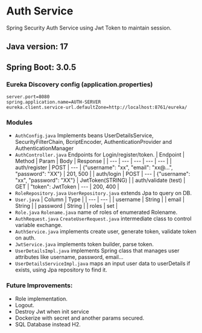# Auth Service

Spring Security Auth Service using Jwt Token to maintain session.

## Java version: 17
## Spring Boot: 3.0.5

### Eureka Discovery config (application.properties)
``` 
server.port=8080
spring.application.name=AUTH-SERVER
eureka.client.service-url.defaultZone=http://localhost:8761/eureka/
``` 

### Modules
- `AuthConfig.java` Implements beans UserDetailsService, SecurityFilterChain, BcriptEncoder, AuthenticationProvider and AuthenticationManager
- `AuthController.java` Endpoints for Login/register/token.
    | Endpoint | Method | Param | Body | Response |
    | --- | --- | --- | --- | --- |
    | auth/register | POST | --- | {"username": "xx", "email": "xx@...", "password": "XX"} | 201, 500 |
    | auth/login | POST | --- | {"username": "xx", "password": "XX"} | JwtToken(STRING) |
    | auth/validate (test) | GET | "token": JwtToken | --- | 200, 400 |
- `RoleRepository.java` `UserRepository.java` extends Jpa to query on DB.
- `User.java`
    | Column | Type |
    | --- | --- |
    | username | String |
    | email | String |
    | password | String |
    | roles | set<Roles> |
- `Role.java` `Rolename.java` name of roles of enumerated Rolename.
- `AuthRequest.java` `CreateUserRequest.java` intermediate class to control variable exchange.
- `AuthService.java` implements create user, generate token, validate token on auth.
- `JwtService.java` implements token builder, parse token.
- `UserDetailsImpl.java` implements Spring class that manages user attributes like username, password, email...
- `UserDetailsServiceImpl.java` maps an input user data to userDetails if exists, using Jpa repository to find it.

### Future Improvements:

- Role implementation.
- Logout.
- Destroy Jwt when init service
- Dockerize with secret and another params secured.
- SQL Database instead H2.
